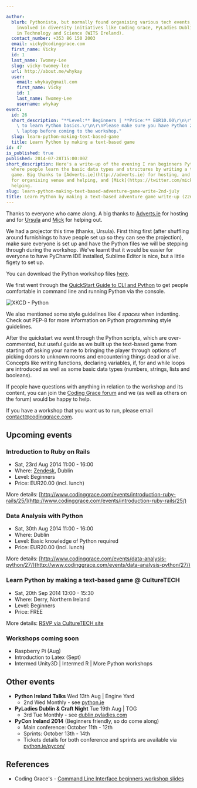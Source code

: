 ```yaml
---

author:
  blurb: Pythonista, but normally found organising various tech events, and now heavily
    involved in diversity initiatives like Coding Grace, PyLadies Dublin, and Women
    in Technology and Science (WITS Ireland).
  contact_number: +353 86 150 2003
  email: vicky@codinggrace.com
  first_name: Vicky
  id: 1
  last_name: Twomey-Lee
  slug: vicky-twomey-lee
  url: http://about.me/whykay
  user:
    email: whykay@gmail.com
    first_name: Vicky
    id: 1
    last_name: Twomey-Lee
    username: whykay
event:
  id: 26
  short_description: "**Level:** Beginners | **Price:** EUR10.00\r\n\r\nA fun way\
    \ to learn Python basics.\r\n\r\nPlease make sure you have Python 2.7.6 on your\
    \ laptop before coming to the workshop."
  slug: learn-python-making-text-based-game
  title: Learn Python by making a text-based game
id: 47
is_published: true
published: 2014-07-28T15:00:00Z
short_description: Here's a write-up of the evening I ran beginners Python workshop
  where people learn the basic data types and structures by writing a text-based adventure
  game. Big thanks to [Adverts.ie](http://adverts.ie) for hosting, and to [Ursula](https://twitter.com/tangentfairy)
  for organising venue and helping, and [Mick](https://twitter.com/micktwomey) for
  helping.
slug: learn-python-making-text-based-adventure-game-write-2nd-july
title: Learn Python by making a text-based adventure game write-up (22nd July)
---
```


Thanks to everyone who came along. A big thanks to [Adverts.ie](http://adverts.ie) for hosting and for [Ursula](https://twitter.com/tangentfairy) and [Mick](https://twitter.com/micktwomey) for helping out.

We had a projector this time (thanks, Ursula). First thing first (after shuffling around furnishings to have people set up so they can see the projection), make sure everyone is set up and have the Python files we will be stepping through during the workshop. We've learnt that it would be easier for everyone to have PyCharm IDE installed, Sublime Editor is nice, but a little figety to set up.

You can download the Python workshop files [here](https://bitbucket.org/codinggrace/python-project-workshop/downloads/text_based_adventure_game.zip).

We first went through the [QuickStart Guide to CLI and Python](https://bytebucket.org/codinggrace/python-project-workshop/raw/tip/workshops/text_based_adventure_game/quickstart-guide.pdf) to get people comfortable in command line and running Python via the console.

![XKCD - Python](http://imgs.xkcd.com/comics/python.png "XKCD.com - Python")

We also mentioned some style guidelines like *4 spaces* when indenting. Check out PEP-8 for more information on Python programming style guidelines.

After the quickstart we went through the Python scripts, which are over-commented, but useful guide as we built up the text-based game from starting off asking your name to bringing the player through options of picking doors to unknown rooms and encountering things dead or alive. Concepts like writing functions, declaring variables, if, for and while loops are introduced as well as some basic data types (numbers, strings, lists and booleans).

If people have questions with anything in relation to the workshop and its content, you can join the [Coding Grace forum](https://groups.google.com/forum/#!forum/coding-grace) and we (as well as others on the forum) would be happy to help.

If you have a workshop that you want us to run, please email <a href="mailto:contact@codinggrace.com">contact@codinggrace.com</a>.

## Upcoming events
### Introduction to Ruby on Rails
* Sat, 23rd Aug 2014 11:00 - 16:00
* Where: [Zendesk](http://zendesk.com), Dublin
* Level: Beginners
* Price: EUR20.00 (incl. lunch)

More details: [http://www.codinggrace.com/events/introduction-ruby-rails/25/](http://www.codinggrace.com/events/introduction-ruby-rails/25/)

### Data Analysis with Python
* Sat, 30th Aug 2014 11:00 - 16:00
* Where: Dublin
* Level: Basic knowledge of Python required
* Price: EUR20.00 (Incl. lunch)

More details: [http://www.codinggrace.com/events/data-analysis-python/27/](http://www.codinggrace.com/events/data-analysis-python/27/)

### Learn Python by making a text-based game @ CultureTECH
* Sat, 20th Sep 2014 13:00 - 15:30
* Where: Derry, Northern Ireland
* Level: Beginners
* Price: FREE

More details: [RSVP via CultureTECH site](http://2014.culturetech.co/event/2014-09-20/coding-grace-introduction-to-python)

### Workshops coming soon
* Raspberry Pi (Aug)
* Introduction to Latex (Sept)
* Intermed Unity3D | Intermed R | More Python workshops

## Other events
* **Python Ireland Talks** Wed 13th Aug | Engine Yard
    * 2nd Wed Monthly - see [python.ie](http://python.ie)
* **PyLadies Dublin & Craft Night** Tue 19th Aug | TOG
    * 3rd Tue Monthly - see [dublin.pyladies.com](http:dublin.pyladies.com)
* **PyCon Ireland 2014** (Beginners friendly, so do come along)
    * Main conference: October 11th - 12th
    * Sprints: October 13th - 14th
    * Tickets details for both conference and sprints are available via [python.ie/pycon/](http://python.ie/pycon/)

## References
* Coding Grace's - [Command Line Interface beginners workshop slides](https://docs.google.com/presentation/d/1yQzAtLDkqBmos8MgVoGk6hn8aZpE_E1TUhDsR3nggVU/edit?usp=sharing)